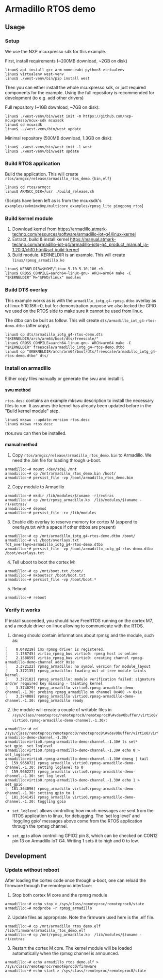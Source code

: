 # Armadillo RTOS demo

## Usage

### Setup

We use the NXP mcuxpresso sdk for this example.

First, install requirements (~200MB download, ~2GB on disk)

```
linux$ apt install gcc-arm-none-eabi python3-virtualenv
linux$ virtualenv west-venv
linux$ ./west-venv/bin/pip install west
```

Then you can either install the whole mcuxpresso sdk, or just required components for the example. Using the full repository is recommended for development (to e.g. add other drivers)

Full repository (~1GB download, ~7GB on disk):

```
linux$ ./west-venv/bin/west init -m https://github.com/nxp-mcuxpresso/mcux-sdk mcuxsdk
linux$ cd mcuxsdk
linux$ ../west-venv/bin/west update
```

Minimal repository (500MB download, 1.3GB on disk):

```
linux$ ./west-venv/bin/west init -l west
linux$ ./west-venv/bin/west update
```


### Build RTOS application

Build the application. This will create `rtos/armgcc/release/armadillo_rtos_demo.{bin,elf}`

```
linux$ cd rtos/armgcc
linux$ ARMGCC_DIR=/usr ./build_release.sh
```

(Scripts have been left as is from the mcuxsdk's `examples/evkmimx8mp/multicore_examples/rpmsg_lite_pingpong_rtos`)

### Build kernel module

1. Download kernel from https://armadillo.atmark-techno.com/resources/software/armadillo-iot-g4/linux-kernel
2. Extract, build & install kernel https://manual.atmark-techno.com/armadillo-iot-g4/armadillo-iotg-g4_product_manual_ja-1.20.0/ch10.html#sct.build-kernel
3. Build module. KERNELDIR is an example. This will create `linux/rpmsg_armadillo.ko`

```
linux$ KERNELDIR=$HOME/linux-5.10-5.10.186-r0
linux$ CROSS_COMPILE=aarch64-linux-gnu- ARCH=arm64 make -C "$KERNELDIR" M="$PWD/linux" modules
```

### Build DTS overlay

This example works as is with the `armadillo_iotg_g4-rpmsg.dtbo` overlay as of linux 5.10.186-r0, but for demonstration purpose we also locked the GPIO we used on the RTOS side to make sure it cannot be used from linux.

The dtbo can be built as follow. This will create `dts/armadillo_iot_g4-rtos-demo.dtbo` (after copy).

```
linux$ cp dts/armadillo_iotg_g4-rtos-demo.dts "$KERNELDIR/arch/arm64/boot/dts/freescale/"
linux$ CROSS_COMPILE=aarch64-linux-gnu- ARCH=arm64 make -C "$KERNELDIR" freescale/armadillo_iotg_g4-rtos-demo.dtbo
linux$ cp "$KERNELDIR/arch/arm64/boot/dts/freescale/armadillo_iotg_g4-rtos-demo.dtbo" dts/
```

### Install on armadillo

Either copy files manually or generate the swu and install it.

#### swu method

`rtos.desc` contains an example mkswu description to install the necessary files to run. It assumes the kernel has already been updated before in the "Build kernel module" step.

```
linux$ mkswu --update-version rtos.desc
linux$ mkswu rtos.desc
```

rtos.swu can then be installed.

#### manual method

1. Copy `rtos/armgcc/release/armadillo_rtos_demo.bin` to Armadillo. We need the .bin file for loading through u-boot.

```
armadillo:~# mount /dev/sda1 /mnt
armadillo:~# cp /mnt/armadillo_rtos_demo.bin /boot/
armadillo:~# persist_file -vp /boot/armadillo_rtos_demo.bin
```

2. Copy module to Armadillo

```
armadillo:~# mkdir /lib/modules/$(uname -r)/extras
armadillo:~# cp /mnt/rpmsg_armadillo.ko  /lib/modules/$(uname -r)/extras/
armadillo:~# depmod
armadillo:~# persist_file -rv /lib/modules
```

3. Enable dtb overlay to reserve memory for cortex M (append to overlays.txt with a space if other dtbos are present)

```
armadillo:~# cp /mnt/armadillo_iotg_g4-rtos-demo.dtbo /boot/
armadillo:~# vi /boot/overlays.txt
fdt_overlays=armadillo_iotg_g4-rtos-demo.dtbo
armadillo:~# persist_file -vp /boot/armadillo_iotg_g4-rtos-demo.dtbo /boot/overlays.txt
```

4. Tell uboot to boot the cortex M:

```
armadillo:~# cp /mnt/boot.txt /boot/
armadillo:~# mkbootscr /boot/boot.txt
armadillo:~# persist_file -vp /boot/boot.*
```

5. Reboot

```
armadillo:~# reboot
```

### Verify it works

If install succeeded, you should have FreeRTOS running on the cortex M7, and a module driver on linux allowing to communicate with the RTOS.

1. dmesg should contain informations about rpmsg and the module, such as:

```
[    0.048219] imx rpmsg driver is registered.
[    1.158745] virtio_rpmsg_bus virtio0: rpmsg host is online
[    2.158859] virtio_rpmsg_bus virtio0: creating channel rpmsg-armadillo-demo-channel addr 0x1e
[    3.372122] rpmsg_armadillo: no symbol version for module_layout
[    3.372135] rpmsg_armadillo: loading out-of-tree module taints kernel.
[    3.372182] rpmsg_armadillo: module verification failed: signature and/or required key missing - tainting kernel
[    3.374029] rpmsg_armadillo virtio0.rpmsg-armadillo-demo-channel.-1.30: probing rpmsg_armadillo on channel 0x400 -> 0x1e
[    3.374088] rpmsg_armadillo virtio0.rpmsg-armadillo-demo-channel.-1.30: rpmsg_armadillo ready
```

2. the module will create a couple of writable files in `/sys/class/remoteproc/remoteproc0/remoteproc0\#vdev0buffer/virtio0/virtio0.rpmsg-armadillo-demo-channel.-1.30/`:

```
armadillo:~# cd /sys/class/remoteproc/remoteproc0/remoteproc0\#vdev0buffer/virtio0/virtio0.rpmsg-armadillo-demo-channel.-1.30/
armadillo:virtio0.rpmsg-armadillo-demo-channel.-1.30# ls set*
set_gpio  set_loglevel
armadillo:virtio0.rpmsg-armadillo-demo-channel.-1.30# echo 0 > set_loglevel
armadillo:virtio0.rpmsg-armadillo-demo-channel.-1.30# dmesg | tail
[  159.965872] rpmsg_armadillo virtio0.rpmsg-armadillo-demo-channel.-1.30: setting loglevel to 0
[  159.966227] rpmsg_armadillo virtio0.rpmsg-armadillo-demo-channel.-1.30: set log level
armadillo:virtio0.rpmsg-armadillo-demo-channel.-1.30# echo 1 > set_gpio
[  181.364096] rpmsg_armadillo virtio0.rpmsg-armadillo-demo-channel.-1.30: setting gpio to 1
[  181.364145] rpmsg_armadillo virtio0.rpmsg-armadillo-demo-channel.-1.30: toggling gpio
```

- `set_loglevel` allows controlling how much messages are sent from the RTOS application to linux, for debugging.
The 'set log level' and 'toggling gpio' messages above come from the RTOS application through the rpmsg channel.

- `set_gpio` allow controlling GPIO2 pin 8, which can be checked on CON12 pin 13 on Armadillo IoT G4.
Writing 1 sets it to high and 0 to low.

## Development

### Update without reboot

After loading the cortex code once through u-boot, one can reload the firmware through the remoteproc interface:

1. Stop both cortex M core and the rpmsg module

```
armadillo:~# echo stop > /sys/class/remoteproc/remoteproc0/state
armadillo:~# modprobe -r rpmsg_armadillo
```

2. Update files as appropriate. Note the firmware used here is the .elf file.

```
armadillo:~# cp /mnt/armadillo_rtos_demo.elf /lib/firmware/armadillo_rtos_demo.elf
armadillo:~# cp /mnt/rpmsg_armadillo.ko  /lib/modules/$(uname -r)/extras
```

3. Restart the cortex M core. The kernel module will be loaded automatically when the rpmsg channel is announced.

```
armadillo:~# echo armadillo_rtos_demo.elf > /sys/class/remoteproc/remoteproc0/firmware
armadillo:~# echo start > /sys/class/remoteproc/remoteproc0/state
```
